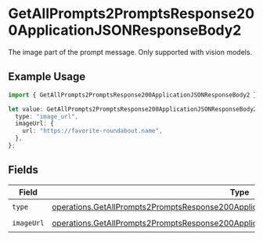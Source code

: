 # GetAllPrompts2PromptsResponse200ApplicationJSONResponseBody2

The image part of the prompt message. Only supported with vision models.

## Example Usage

```typescript
import { GetAllPrompts2PromptsResponse200ApplicationJSONResponseBody2 } from "orq-poc-typescript-multi-env-version/models/operations";

let value: GetAllPrompts2PromptsResponse200ApplicationJSONResponseBody2 = {
  type: "image_url",
  imageUrl: {
    url: "https://favorite-roundabout.name",
  },
};
```

## Fields

| Field                                                                                                                                                                                                | Type                                                                                                                                                                                                 | Required                                                                                                                                                                                             | Description                                                                                                                                                                                          |
| ---------------------------------------------------------------------------------------------------------------------------------------------------------------------------------------------------- | ---------------------------------------------------------------------------------------------------------------------------------------------------------------------------------------------------- | ---------------------------------------------------------------------------------------------------------------------------------------------------------------------------------------------------- | ---------------------------------------------------------------------------------------------------------------------------------------------------------------------------------------------------- |
| `type`                                                                                                                                                                                               | [operations.GetAllPrompts2PromptsResponse200ApplicationJSONResponseBodyItems3VersionsType](../../models/operations/getallprompts2promptsresponse200applicationjsonresponsebodyitems3versionstype.md) | :heavy_check_mark:                                                                                                                                                                                   | N/A                                                                                                                                                                                                  |
| `imageUrl`                                                                                                                                                                                           | [operations.GetAllPrompts2PromptsResponse200ApplicationJSONResponseBodyImageUrl](../../models/operations/getallprompts2promptsresponse200applicationjsonresponsebodyimageurl.md)                     | :heavy_check_mark:                                                                                                                                                                                   | N/A                                                                                                                                                                                                  |